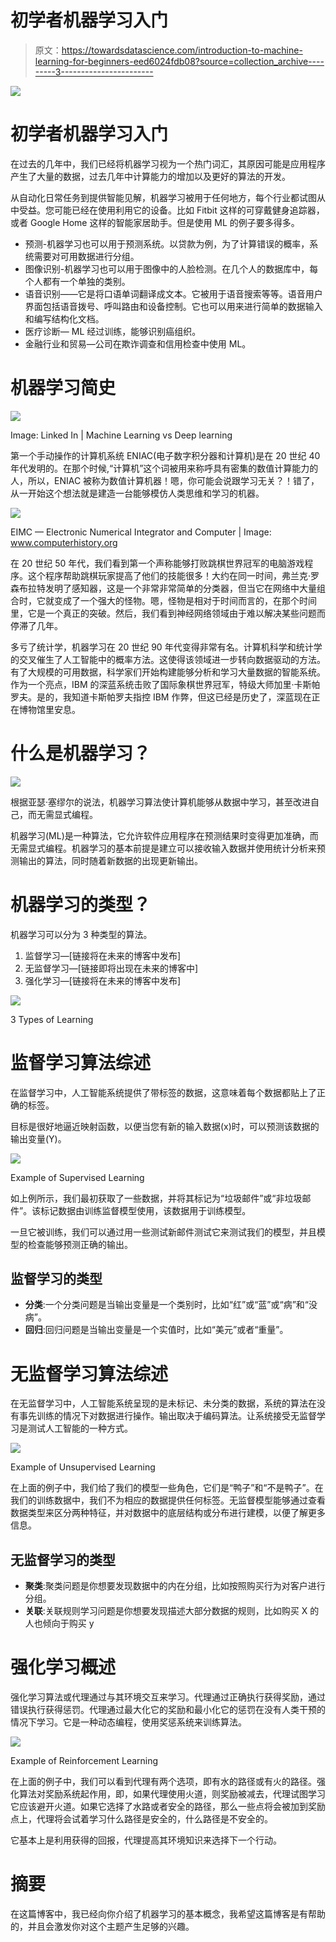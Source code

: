 # 初学者机器学习入门

> 原文：<https://towardsdatascience.com/introduction-to-machine-learning-for-beginners-eed6024fdb08?source=collection_archive---------3----------------------->

![](img/dd3ed917a5c8778a8e476374b17aa098.png)

# 初学者机器学习入门

在过去的几年中，我们已经将机器学习视为一个热门词汇，其原因可能是应用程序产生了大量的数据，过去几年中计算能力的增加以及更好的算法的开发。

从自动化日常任务到提供智能见解，机器学习被用于任何地方，每个行业都试图从中受益。您可能已经在使用利用它的设备。比如 Fitbit 这样的可穿戴健身追踪器，或者 Google Home 这样的智能家居助手。但是使用 ML 的例子要多得多。

*   预测-机器学习也可以用于预测系统。以贷款为例，为了计算错误的概率，系统需要对可用数据进行分组。
*   图像识别-机器学习也可以用于图像中的人脸检测。在几个人的数据库中，每个人都有一个单独的类别。
*   语音识别——它是将口语单词翻译成文本。它被用于语音搜索等等。语音用户界面包括语音拨号、呼叫路由和设备控制。它也可以用来进行简单的数据输入和编写结构化文档。
*   医疗诊断— ML 经过训练，能够识别癌组织。
*   金融行业和贸易—公司在欺诈调查和信用检查中使用 ML。

# 机器学习简史

![](img/d05100a82cab1d1433c77297dafca716.png)

Image: Linked In | Machine Learning vs Deep learning

第一个手动操作的计算机系统 ENIAC(电子数字积分器和计算机)是在 20 世纪 40 年代发明的。在那个时候,“计算机”这个词被用来称呼具有密集的数值计算能力的人，所以，ENIAC 被称为数值计算机器！嗯，你可能会说跟学习无关？！错了，从一开始这个想法就是建造一台能够模仿人类思维和学习的机器。

![](img/3123c52e931ce25d56512b5221f136c4.png)

EIMC — Electronic Numerical Integrator and Computer | Image: www.computerhistory.org

在 20 世纪 50 年代，我们看到第一个声称能够打败跳棋世界冠军的电脑游戏程序。这个程序帮助跳棋玩家提高了他们的技能很多！大约在同一时间，弗兰克·罗森布拉特发明了感知器，这是一个非常非常简单的分类器，但当它在网络中大量组合时，它就变成了一个强大的怪物。嗯，怪物是相对于时间而言的，在那个时间里，它是一个真正的突破。然后，我们看到神经网络领域由于难以解决某些问题而停滞了几年。

多亏了统计学，机器学习在 20 世纪 90 年代变得非常有名。计算机科学和统计学的交叉催生了人工智能中的概率方法。这使得该领域进一步转向数据驱动的方法。有了大规模的可用数据，科学家们开始构建能够分析和学习大量数据的智能系统。作为一个亮点，IBM 的深蓝系统击败了国际象棋世界冠军，特级大师加里·卡斯帕罗夫。是的，我知道卡斯帕罗夫指控 IBM 作弊，但这已经是历史了，深蓝现在正在博物馆里安息。

# 什么是机器学习？

![](img/fadeb6641043a390329cd51d800022fb.png)

根据亚瑟·塞缪尔的说法，机器学习算法使计算机能够从数据中学习，甚至改进自己，而无需显式编程。

机器学习(ML)是一种算法，它允许软件应用程序在预测结果时变得更加准确，而无需显式编程。机器学习的基本前提是建立可以接收输入数据并使用统计分析来预测输出的算法，同时随着新数据的出现更新输出。

# 机器学习的类型？

机器学习可以分为 3 种类型的算法。

1.  监督学习—[链接将在未来的博客中发布]
2.  无监督学习—[链接即将出现在未来的博客中]
3.  强化学习—[链接将在未来的博客中发布]

![](img/b5b3c46efe9be0c7859a1281c348bf0b.png)

3 Types of Learning

# 监督学习算法综述

在监督学习中，人工智能系统提供了带标签的数据，这意味着每个数据都贴上了正确的标签。

目标是很好地逼近映射函数，以便当您有新的输入数据(x)时，可以预测该数据的输出变量(Y)。

![](img/28a3bcc09e2f27a6b233b98f41514756.png)

Example of Supervised Learning

如上例所示，我们最初获取了一些数据，并将其标记为“垃圾邮件”或“非垃圾邮件”。该标记数据由训练监督模型使用，该数据用于训练模型。

一旦它被训练，我们可以通过用一些测试新邮件测试它来测试我们的模型，并且模型的检查能够预测正确的输出。

## 监督学习的类型

*   **分类**:一个分类问题是当输出变量是一个类别时，比如“红”或“蓝”或“病”和“没病”。
*   **回归**:回归问题是当输出变量是一个实值时，比如“美元”或者“重量”。

# 无监督学习算法综述

在无监督学习中，人工智能系统呈现的是未标记、未分类的数据，系统的算法在没有事先训练的情况下对数据进行操作。输出取决于编码算法。让系统接受无监督学习是测试人工智能的一种方式。

![](img/a64b1dc8fadb89daea6f39091a17c9d9.png)

Example of Unsupervised Learning

在上面的例子中，我们给了我们的模型一些角色，它们是“鸭子”和“不是鸭子”。在我们的训练数据中，我们不为相应的数据提供任何标签。无监督模型能够通过查看数据类型来区分两种特征，并对数据中的底层结构或分布进行建模，以便了解更多信息。

## 无监督学习的类型

*   **聚类**:聚类问题是你想要发现数据中的内在分组，比如按照购买行为对客户进行分组。
*   **关联**:关联规则学习问题是你想要发现描述大部分数据的规则，比如购买 X 的人也倾向于购买 y

# 强化学习概述

强化学习算法或代理通过与其环境交互来学习。代理通过正确执行获得奖励，通过错误执行获得惩罚。代理通过最大化它的奖励和最小化它的惩罚在没有人类干预的情况下学习。它是一种动态编程，使用奖惩系统来训练算法。

![](img/b58dccbb93f15c0c93362902bfe606e8.png)

Example of Reinforcement Learning

在上面的例子中，我们可以看到代理有两个选项，即有水的路径或有火的路径。强化算法对奖励系统起作用，即，如果代理使用火道，则奖励被减去，代理试图学习它应该避开火道。如果它选择了水路或者安全的路径，那么一些点将会被加到奖励点上，代理将会试着学习什么路径是安全的，什么路径是不安全的。

它基本上是利用获得的回报，代理提高其环境知识来选择下一个行动。

# 摘要

在这篇博客中，我已经向你介绍了机器学习的基本概念，我希望这篇博客是有帮助的，并且会激发你对这个主题产生足够的兴趣。